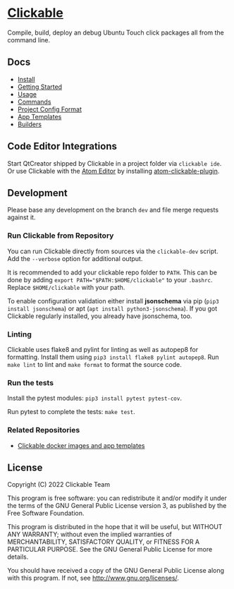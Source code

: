# [Clickable](https://clickable-ut.dev/en/latest/)

Compile, build, deploy an debug Ubuntu Touch click packages all from the command line.

## Docs

* [Install](https://clickable-ut.dev/en/latest/install.html)
* [Getting Started](https://clickable-ut.dev/en/latest/getting-started.html)
* [Usage](https://clickable-ut.dev/en/latest/usage.html)
* [Commands](https://clickable-ut.dev/en/latest/commands.html)
* [Project Config Format](https://clickable-ut.dev/en/latest/clickable-json.html)
* [App Templates](https://clickable-ut.dev/en/latest/app-templates.html)
* [Builders](https://clickable-ut.dev/en/latest/builders.html)

## Code Editor Integrations

Start QtCreator shipped by Clickable in a project folder via `clickable ide`. Or use
Clickable with the [Atom Editor](https://atom.io) by installing
[atom-clickable-plugin](https://atom.io/packages/atom-clickable-plugin).

## Development

Please base any development on the branch `dev` and file merge requests against it.

### Run Clickable from Repository

You can run Clickable directly from sources via the `clickable-dev` script.
Add the `--verbose` option for additional output.

It is recommended to add your clickable repo folder to `PATH`.
This can be done by adding `export PATH="$PATH:$HOME/clickable"` to your `.bashrc`.
Replace `$HOME/clickable` with your path.

To enable configuration validation either install **jsonschema** via pip
(`pip3 install jsonschema`) or apt (`apt install python3-jsonschema`). If you
got Clickable regularly installed, you already have jsonschema, too.

### Linting

Clickable uses flake8 and pylint for linting as well as autopep8 for formatting.
Install them using `pip3 install flake8 pylint autopep8`.
Run `make lint` to lint and `make format` to format the source code.

### Run the tests

Install the pytest modules: `pip3 install pytest pytest-cov`.

Run pytest to complete the tests: `make test`.

### Related Repositories

* [Clickable docker images and app templates](https://gitlab.com/clickable)

## License

Copyright (C) 2022 Clickable Team

This program is free software: you can redistribute it and/or modify it under the terms of the GNU General Public License version 3, as published
by the Free Software Foundation.

This program is distributed in the hope that it will be useful, but WITHOUT ANY WARRANTY; without even the implied warranties of MERCHANTABILITY, SATISFACTORY QUALITY, or FITNESS FOR A PARTICULAR PURPOSE.  See the GNU General Public License for more details.

You should have received a copy of the GNU General Public License along with this program.  If not, see <http://www.gnu.org/licenses/>.
